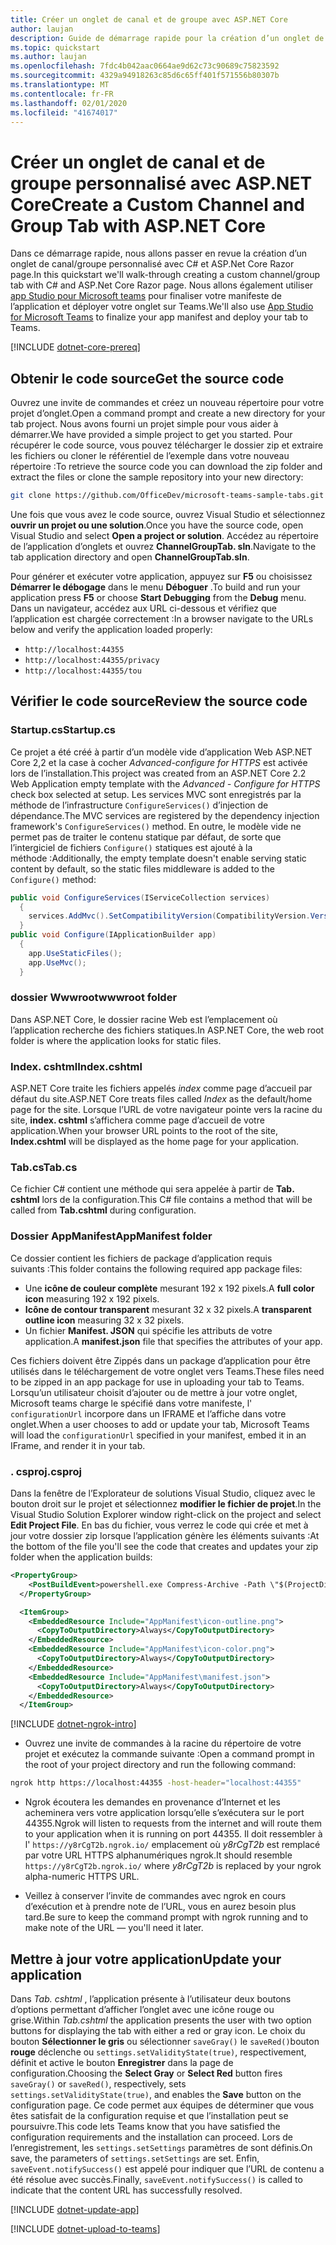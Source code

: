 ```yaml
---
title: Créer un onglet de canal et de groupe avec ASP.NET Core
author: laujan
description: Guide de démarrage rapide pour la création d’un onglet de canal et de groupe personnalisé avec ASP.NET Core.
ms.topic: quickstart
ms.author: laujan
ms.openlocfilehash: 7fdc4b042aac0664ae9d62c73c90689c75823592
ms.sourcegitcommit: 4329a94918263c85d6c65ff401f571556b80307b
ms.translationtype: MT
ms.contentlocale: fr-FR
ms.lasthandoff: 02/01/2020
ms.locfileid: "41674017"
---
```

# <a name="create-a-custom-channel-and-group-tab-with-aspnet-core"></a><span data-ttu-id="bb233-103">Créer un onglet de canal et de groupe personnalisé avec ASP.NET Core</span><span class="sxs-lookup"><span data-stu-id="bb233-103">Create a Custom Channel and Group Tab with ASP.NET Core</span></span>

<span data-ttu-id="bb233-104">Dans ce démarrage rapide, nous allons passer en revue la création d’un onglet de canal/groupe personnalisé avec C# et ASP.Net Core Razor page.</span><span class="sxs-lookup"><span data-stu-id="bb233-104">In this quickstart we'll walk-through creating a custom channel/group tab with C# and ASP.Net Core Razor page.</span></span> <span data-ttu-id="bb233-105">Nous allons également utiliser [app Studio pour Microsoft teams](~/concepts/build-and-test/app-studio-overview.md) pour finaliser votre manifeste de l’application et déployer votre onglet sur Teams.</span><span class="sxs-lookup"><span data-stu-id="bb233-105">We'll also use [App Studio for Microsoft Teams](~/concepts/build-and-test/app-studio-overview.md) to finalize your app manifest and deploy your tab to Teams.</span></span>

[!INCLUDE [dotnet-core-prereq](~/includes/tabs/dotnet-core-prereq.md)]

## <a name="get-the-source-code"></a><span data-ttu-id="bb233-106">Obtenir le code source</span><span class="sxs-lookup"><span data-stu-id="bb233-106">Get the source code</span></span>

<span data-ttu-id="bb233-107">Ouvrez une invite de commandes et créez un nouveau répertoire pour votre projet d’onglet.</span><span class="sxs-lookup"><span data-stu-id="bb233-107">Open a command prompt and create a new directory for your tab project.</span></span> <span data-ttu-id="bb233-108">Nous avons fourni un projet simple pour vous aider à démarrer.</span><span class="sxs-lookup"><span data-stu-id="bb233-108">We have provided a simple project to get you started.</span></span> <span data-ttu-id="bb233-109">Pour récupérer le code source, vous pouvez télécharger le dossier zip et extraire les fichiers ou cloner le référentiel de l’exemple dans votre nouveau répertoire :</span><span class="sxs-lookup"><span data-stu-id="bb233-109">To retrieve the source code you can download the zip folder and extract the files or clone the sample repository into your new directory:</span></span>

```bash
git clone https://github.com/OfficeDev/microsoft-teams-sample-tabs.git
```

<span data-ttu-id="bb233-110">Une fois que vous avez le code source, ouvrez Visual Studio et sélectionnez **ouvrir un projet ou une solution**.</span><span class="sxs-lookup"><span data-stu-id="bb233-110">Once you have the source code, open Visual Studio and select **Open a project or solution**.</span></span> <span data-ttu-id="bb233-111">Accédez au répertoire de l’application d’onglets et ouvrez **ChannelGroupTab. sln**.</span><span class="sxs-lookup"><span data-stu-id="bb233-111">Navigate to the tab application directory and open **ChannelGroupTab.sln**.</span></span>

<span data-ttu-id="bb233-112">Pour générer et exécuter votre application, appuyez sur **F5** ou choisissez **Démarrer le débogage** dans le menu **Déboguer** .</span><span class="sxs-lookup"><span data-stu-id="bb233-112">To build and run your application press **F5** or choose **Start Debugging** from the **Debug** menu.</span></span> <span data-ttu-id="bb233-113">Dans un navigateur, accédez aux URL ci-dessous et vérifiez que l’application est chargée correctement :</span><span class="sxs-lookup"><span data-stu-id="bb233-113">In a browser navigate to the URLs below and verify the application loaded properly:</span></span>

- `http://localhost:44355`
- `http://localhost:44355/privacy`
- `http://localhost:44355/tou`

## <a name="review-the-source-code"></a><span data-ttu-id="bb233-114">Vérifier le code source</span><span class="sxs-lookup"><span data-stu-id="bb233-114">Review the source code</span></span>

### <a name="startupcs"></a><span data-ttu-id="bb233-115">Startup.cs</span><span class="sxs-lookup"><span data-stu-id="bb233-115">Startup.cs</span></span>

<span data-ttu-id="bb233-116">Ce projet a été créé à partir d’un modèle vide d’application Web ASP.NET Core 2,2 et la case à cocher *Advanced-configure for HTTPS* est activée lors de l’installation.</span><span class="sxs-lookup"><span data-stu-id="bb233-116">This project was created from an ASP.NET Core 2.2 Web Application empty template with the *Advanced - Configure for HTTPS* check box selected at setup.</span></span> <span data-ttu-id="bb233-117">Les services MVC sont enregistrés par la méthode de l’infrastructure `ConfigureServices()` d’injection de dépendance.</span><span class="sxs-lookup"><span data-stu-id="bb233-117">The MVC services are registered by the dependency injection framework's `ConfigureServices()` method.</span></span> <span data-ttu-id="bb233-118">En outre, le modèle vide ne permet pas de traiter le contenu statique par défaut, de sorte que l’intergiciel de fichiers `Configure()` statiques est ajouté à la méthode :</span><span class="sxs-lookup"><span data-stu-id="bb233-118">Additionally, the empty template doesn't enable serving static content by default, so the static files middleware is added to the `Configure()` method:</span></span>

```csharp
public void ConfigureServices(IServiceCollection services)
  {
    services.AddMvc().SetCompatibilityVersion(CompatibilityVersion.Version_2_2);
  }
public void Configure(IApplicationBuilder app)
  {
    app.UseStaticFiles();
    app.UseMvc();
  }
```

### <a name="wwwroot-folder"></a><span data-ttu-id="bb233-119">dossier Wwwroot</span><span class="sxs-lookup"><span data-stu-id="bb233-119">wwwroot folder</span></span>

<span data-ttu-id="bb233-120">Dans ASP.NET Core, le dossier racine Web est l’emplacement où l’application recherche des fichiers statiques.</span><span class="sxs-lookup"><span data-stu-id="bb233-120">In ASP.NET Core, the web root folder is where the application looks for static files.</span></span>

### <a name="indexcshtml"></a><span data-ttu-id="bb233-121">Index. cshtml</span><span class="sxs-lookup"><span data-stu-id="bb233-121">Index.cshtml</span></span>

<span data-ttu-id="bb233-122">ASP.NET Core traite les fichiers appelés *index* comme page d’accueil par défaut du site.</span><span class="sxs-lookup"><span data-stu-id="bb233-122">ASP.NET Core treats files called *Index* as the default/home page for the site.</span></span> <span data-ttu-id="bb233-123">Lorsque l’URL de votre navigateur pointe vers la racine du site, **index. cshtml** s’affichera comme page d’accueil de votre application.</span><span class="sxs-lookup"><span data-stu-id="bb233-123">When your browser URL points to the root of the site, **Index.cshtml** will be displayed as the home page for your application.</span></span>

### <a name="tabcs"></a><span data-ttu-id="bb233-124">Tab.cs</span><span class="sxs-lookup"><span data-stu-id="bb233-124">Tab.cs</span></span>

<span data-ttu-id="bb233-125">Ce fichier C# contient une méthode qui sera appelée à partir de **Tab. cshtml** lors de la configuration.</span><span class="sxs-lookup"><span data-stu-id="bb233-125">This C# file contains a method that will be called from **Tab.cshtml** during configuration.</span></span>

### <a name="appmanifest-folder"></a><span data-ttu-id="bb233-126">Dossier AppManifest</span><span class="sxs-lookup"><span data-stu-id="bb233-126">AppManifest folder</span></span>

<span data-ttu-id="bb233-127">Ce dossier contient les fichiers de package d’application requis suivants :</span><span class="sxs-lookup"><span data-stu-id="bb233-127">This folder contains the following required app package files:</span></span>

- <span data-ttu-id="bb233-128">Une **icône de couleur complète** mesurant 192 x 192 pixels.</span><span class="sxs-lookup"><span data-stu-id="bb233-128">A **full color icon** measuring 192 x 192 pixels.</span></span>
- <span data-ttu-id="bb233-129">**Icône de contour transparent** mesurant 32 x 32 pixels.</span><span class="sxs-lookup"><span data-stu-id="bb233-129">A **transparent outline icon** measuring 32 x 32 pixels.</span></span>
- <span data-ttu-id="bb233-130">Un fichier **Manifest. JSON** qui spécifie les attributs de votre application.</span><span class="sxs-lookup"><span data-stu-id="bb233-130">A **manifest.json** file that specifies the attributes of your app.</span></span>

<span data-ttu-id="bb233-131">Ces fichiers doivent être Zippés dans un package d’application pour être utilisés dans le téléchargement de votre onglet vers Teams.</span><span class="sxs-lookup"><span data-stu-id="bb233-131">These files need to be zipped in an app package for use in uploading your tab to Teams.</span></span> <span data-ttu-id="bb233-132">Lorsqu’un utilisateur choisit d’ajouter ou de mettre à jour votre onglet, Microsoft teams charge le spécifié dans votre manifeste, l' `configurationUrl` incorpore dans un IFRAME et l’affiche dans votre onglet.</span><span class="sxs-lookup"><span data-stu-id="bb233-132">When a user chooses to add or update your tab, Microsoft Teams will load the `configurationUrl` specified in your manifest, embed it in an IFrame, and render it in your tab.</span></span>

### <a name="csproj"></a><span data-ttu-id="bb233-133">. csproj</span><span class="sxs-lookup"><span data-stu-id="bb233-133">.csproj</span></span>

<span data-ttu-id="bb233-134">Dans la fenêtre de l’Explorateur de solutions Visual Studio, cliquez avec le bouton droit sur le projet et sélectionnez **modifier le fichier de projet**.</span><span class="sxs-lookup"><span data-stu-id="bb233-134">In the Visual Studio Solution Explorer window right-click on the project and select **Edit Project File**.</span></span> <span data-ttu-id="bb233-135">En bas du fichier, vous verrez le code qui crée et met à jour votre dossier zip lorsque l’application génère les éléments suivants :</span><span class="sxs-lookup"><span data-stu-id="bb233-135">At the bottom of the file you'll see the code that creates and updates your zip folder when the application builds:</span></span>

```xml
<PropertyGroup>
    <PostBuildEvent>powershell.exe Compress-Archive -Path \"$(ProjectDir)AppManifest\*\" -DestinationPath \"$(TargetDir)tab.zip\" -Force</PostBuildEvent>
  </PropertyGroup>

  <ItemGroup>
    <EmbeddedResource Include="AppManifest\icon-outline.png">
      <CopyToOutputDirectory>Always</CopyToOutputDirectory>
    </EmbeddedResource>
    <EmbeddedResource Include="AppManifest\icon-color.png">
      <CopyToOutputDirectory>Always</CopyToOutputDirectory>
    </EmbeddedResource>
    <EmbeddedResource Include="AppManifest\manifest.json">
      <CopyToOutputDirectory>Always</CopyToOutputDirectory>
    </EmbeddedResource>
  </ItemGroup>
```

[!INCLUDE [dotnet-ngrok-intro](~/includes/tabs/dotnet-ngrok-intro.md)]

- <span data-ttu-id="bb233-136">Ouvrez une invite de commandes à la racine du répertoire de votre projet et exécutez la commande suivante :</span><span class="sxs-lookup"><span data-stu-id="bb233-136">Open a command prompt in the root of your project directory and run the following command:</span></span>

```bash
ngrok http https://localhost:44355 -host-header="localhost:44355"
```

- <span data-ttu-id="bb233-137">Ngrok écoutera les demandes en provenance d’Internet et les acheminera vers votre application lorsqu’elle s’exécutera sur le port 44355.</span><span class="sxs-lookup"><span data-stu-id="bb233-137">Ngrok will listen to requests from the internet and will route them to your application when it is running on port 44355.</span></span> <span data-ttu-id="bb233-138">Il doit ressembler à l' `https://y8rCgT2b.ngrok.io/` emplacement où *y8rCgT2b* est remplacé par votre URL HTTPS alphanumériques ngrok.</span><span class="sxs-lookup"><span data-stu-id="bb233-138">It should resemble `https://y8rCgT2b.ngrok.io/` where *y8rCgT2b* is replaced by your ngrok alpha-numeric HTTPS URL.</span></span>

- <span data-ttu-id="bb233-139">Veillez à conserver l’invite de commandes avec ngrok en cours d’exécution et à prendre note de l’URL, vous en aurez besoin plus tard.</span><span class="sxs-lookup"><span data-stu-id="bb233-139">Be sure to keep the command prompt with ngrok running and to make note of the URL — you'll need it later.</span></span>

## <a name="update-your-application"></a><span data-ttu-id="bb233-140">Mettre à jour votre application</span><span class="sxs-lookup"><span data-stu-id="bb233-140">Update your application</span></span>

<span data-ttu-id="bb233-141">Dans *Tab. cshtml* , l’application présente à l’utilisateur deux boutons d’options permettant d’afficher l’onglet avec une icône rouge ou grise.</span><span class="sxs-lookup"><span data-stu-id="bb233-141">Within *Tab.cshtml* the application presents the user with two option buttons for displaying the tab with either a red or gray icon.</span></span> <span data-ttu-id="bb233-142">Le choix du bouton **Sélectionner le gris** ou sélectionner `saveGray()` le `saveRed()`bouton **rouge** déclenche ou `settings.setValidityState(true)`, respectivement, définit et active le bouton **Enregistrer** dans la page de configuration.</span><span class="sxs-lookup"><span data-stu-id="bb233-142">Choosing the **Select Gray** or **Select Red** button fires `saveGray()` or `saveRed()`, respectively, sets `settings.setValidityState(true)`, and enables the **Save** button on the configuration page.</span></span> <span data-ttu-id="bb233-143">Ce code permet aux équipes de déterminer que vous êtes satisfait de la configuration requise et que l’installation peut se poursuivre.</span><span class="sxs-lookup"><span data-stu-id="bb233-143">This code lets Teams know that you have satisfied the configuration requirements and the installation can proceed.</span></span> <span data-ttu-id="bb233-144">Lors de l’enregistrement, les `settings.setSettings` paramètres de sont définis.</span><span class="sxs-lookup"><span data-stu-id="bb233-144">On save, the parameters of `settings.setSettings` are set.</span></span> <span data-ttu-id="bb233-145">Enfin, `saveEvent.notifySuccess()` est appelé pour indiquer que l’URL de contenu a été résolue avec succès.</span><span class="sxs-lookup"><span data-stu-id="bb233-145">Finally, `saveEvent.notifySuccess()` is called to indicate that the content URL has successfully resolved.</span></span>

[!INCLUDE [dotnet-update-app](~/includes/tabs/dotnet-update-chan-grp-app.md)]

[!INCLUDE [dotnet-upload-to-teams](~/includes/tabs/dotnet-upload-to-teams.md)]
